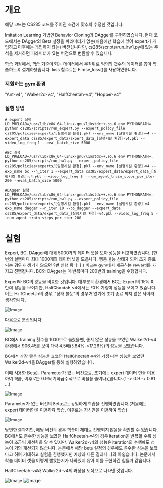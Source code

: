 # 개요
해당 코드는 CS285 코드를 주어진 조건에 맞추어 수정한 것입니다.

Imitation Learning 기법인 Behavior Cloning과 DAgger를 구현하였습니다.
현재 코드에서는 DAgger의 Beta 설정을 파라미터가 없는(처음에만 학습에 있어 expert가 개입하고 이후에는 개입하지 않는)
버전입니다만, cs285/scripts/run_hw1.py에 있는 주석을 제거하면 파라미터가 있는 버전으로 변환할 수 있습니다.

학습 과정에서, 학습 기준이 되는 데이터에서 무작위로 임의의 갯수의 데이터를 뽑아 학습하도록 설계하였습니다.
loss 함수로는 F.mse_loss()를 사용하였습니다.

### 지원하는 gym 환경
"Ant-v4", "Walker2d-v4", "HalfCheetah-v4", "Hopper-v4"

### 실행 방법
```
# expert 실행
LD_PRELOAD=/usr/lib/x86_64-linux-gnu/libstdc++.so.6 env PYTHONPATH=. python cs285/scripts/run_expert.py --expert_policy_file cs285/policies/experts/[실행시킬 환경].pkl --env_name [실행시킬 환경]-v4 --expert_data cs285/expert_data/expert_data_[실행시킬 환경]-v4.pkl --video_log_freq 1 --eval_batch_size 5000

#BC 실행
LD_PRELOAD=/usr/lib/x86_64-linux-gnu/libstdc++.so.6 env PYTHONPATH=. python cs285/scripts/run_hw1.py --expert_policy_file cs285/policies/experts/[실행시킬 환경].pkl --env_name [실행시킬 환경]-v4 --exp_name bc --n_iter 1 --expert_data cs285/expert_data/expert_data_[실행시킬 환경]-v4.pkl --video_log_freq 5 --num_agent_train_steps_per_iter 200 --eval_batch_size 5000

#DAgger 실행
LD_PRELOAD=/usr/lib/x86_64-linux-gnu/libstdc++.so.6 env PYTHONPATH=. python cs285/scripts/run_hw1.py --expert_policy_file cs285/policies/experts/[실행시킬 환경].pkl --env_name [실행시킬 환경]-v4 --exp_name dagger --n_iter 10 --do_dagger --expert_data cs285/expert_data/expert_data_[실행시킬 환경]-v4.pkl --video_log_freq 5 --num_agent_train_steps_per_iter 200

```
# 실험

Expert, BC, DAgger에 대해 5000개의 데이터 셋을 모아 성능을 비교하였습니다.
(한번의 실행마다 최대 1000개의 데이터 셋을 모읍니다. 행동 불능 상태가 되어 조기 종료되는 경우가 생기지 않으면 5번 실행 됩니다.)
비교는 gym에서 제공하는 reward를 가지고 진행됩니다.
BC와 DAgger는 매 반복마다 200번의 training을 수행합니다.

Expert와 BC의 성능을 비교한 것입니다.
대부분의 환경에서 BC는 Expert의 15% 미만의 성능을 보이지만, HalfCheetah-v4에서는 70% 가량의 성능을 보이고 있습니다.
이는 HalfCheetah의 경우, "상태 불능"의 경우가 없기에 조기 종료 되지 않은 덕이라 생각합니다.

![Image](https://github.com/user-attachments/assets/8649fccf-e333-4ebf-8746-37e883157823)

다음으로 분산입니다. 

![Image](https://github.com/user-attachments/assets/2dc03bf7-390c-46cf-ac6c-7653890551ed)

BC에서 training 횟수를 1000으로 늘렸을땐, 좋지 않은 성능을 보였던 Walker2d-v4 환경에서 906.45를 보여 대략 4.5배(3.84%->17.26%)의 성능을 보였습니다.

BC에서 가장 좋은 성능을 보였던 HalfCheetah-v4와 가장 나쁜 성능을 보였던 Walker2d-v4을 DAgger를 통해 실행하였습니다.

이때 사용한 Beta는 Parameter가 있는 버전으로, 초기에는 expert 데이터 만을 이용하여 학습, 이후로는 0.9씩 기하급수적으로 비율을 줄여나갔습니다.(1 -> 0.9 -> 0.81 ...)

![Image](https://github.com/user-attachments/assets/3240b931-2073-4f1e-bca2-e892320058ae)

Parameter가 없는 버전의 Beta로도 동일하게 학습을 진행하였습니다.(처음에는 expert 데이터만을 이용하여 학습, 이후로는 자신만을 이용하여 학습)

![Image](https://github.com/user-attachments/assets/ab083108-e00f-4b55-8718-2ad8a9d9a410)

당연한 결과지만, 해당 버전의 경우 학습이 제대로 진행되지 않음을 확인할 수 있습니다.
BC에서도 준수한 성능을 보였던 HalfCheetah-v4의 경우 iteration을 반복할 수록 성능이 조금씩 개선됨을 알 수 있지만, Walker2d-v4의 성능은 iteration의 수행에도 성능이 거의 개선되지 않습니다.
논문에서 해당 beta 설정의 경우에도 준수한 성능을 보였다고 하여 기대하고 실험을 진행했지만 예상과 다른 결과나 나와 아쉽습니다.
논문에서 학습 데이터 셋을 어떻게 뽑았는지가 나와있지 않아 이를 구현하긴 힘들거 같습니다.

HalfCheetah-v4와 Walker2d-v4의 과정을 도식으로 나타낸 것입니다.

![Image](https://github.com/user-attachments/assets/82427baf-8fa0-4d89-ac1f-c50c802bf654)
![Image](https://github.com/user-attachments/assets/9eba8147-5b1e-4855-8663-82edbca6a247)
